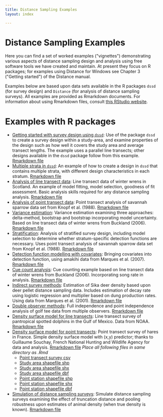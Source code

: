 ```yaml
---
title: Distance Sampling Examples
layout: index

---
```


# Distance Sampling Examples

Here you can find a set of worked examples ("vignettes") demonstrating various aspects of distance sampling design and analysis using free software tools we have created and maintain. At present they focus on R packages; for examples using Distance for Windows see Chapter 3 ("Getting started") of the Distance manual.

Examples below are based upon data sets available in the R packages `dssd` (for survey design) and `Distance` (for analysis of distance sampling surveys).  All examples are provided as Rmarkdown documents.  For information about using Rmarkdown files, consult [this RStudio website](https://rmarkdown.rstudio.com/).

# Examples with R packages

- [Getting started with survey design using `dssd`](dssd-getting-started/GettingStarted-distill.html): Use of the package `dssd` to create a survey design within a study-area, and examine properties of the design such as how well it covers the study area and  average transect lengths.  The example uses a parallel line transects; other designs available in the `dssd` package follow from this example. [Rmarkdown file](dssd-getting-started/GettingStarted-distill.Rmd)
- [Multiple strata in `dssd`](dssd-multi-strata/MultiStrataVignette-distill.html): An example of how to create a design in `dssd` that contains multiple strata, with different design characteristics in each stratum. [Rmarkdown file](dssd-multi-strata/MultiStrataVignette-distill.Rmd)
- [Analysis of line transect data](Distance-lines/lines-distill.html): Line transect data of winter wrens in Scotland.  An example of model fitting, model selection, goodness of fit assessment.  Basic analysis skills required for any distance sampling analysis. [Rmarkdown file](Distance-lines/lines-distill.Rmd)
- [Analysis of point transect data](Distance-points/pointtransects-distill.html): Point transect analysis of savannah sparrow data set from Knopf et al. (1988). [Rmarkdown file](Distance-points/pointtransects-distill.Rmd)
- [Variance estimation](Distance-variance/variance-distill.html): Variance estimation examining three approaches: delta-method, bootstrap and bootstrap incorporating model uncertainty.  Based on line transect data of winter wrens from Buckland (2006). [Rmarkdown file](Distance-variance/variance-distill.Rmd)
- [Stratification](Distance-strata/strata-distill.html): Analysis of stratified survey design, including model selection to determine whether stratum-specific detection functions are necessary.  Uses point transect analysis of savannah sparrow data set from Knopf et al. (1988). [Rmarkdown file](Distance-strata/strata-distill.Rmd)
- [Detection function modelling with covariates](Distance-covariates/covariates-distill.html): Bringing covariates into detection function, using amakihi data from Marques et al. (2007). [Rmarkdown file](Distance-covariates/covariates-distill.Rmd)
- [Cue count analysis](Distance-cues/cuecounts-distill.html): Cue counting example based on line transect data of winter wrens from Buckland (2006).  Incorporating song rate in analysis. [Rmarkdown file](Distance-cues/cuecounts-distill.Rmd)
- [Indirect survey methods](Distance-mult/multipliers-distill.html): Estimation of Sika deer density based upon deer pellet distance sampling data.  Includes estimation of decay rate using logistic regression and multiplier based on dung production rates.  Using data from Marques et al. (2001). [Rmarkdown file](Distance-mult/multipliers-distill.Rmd)
- [Double observer methods](mrds-golftees/mrds-golftees-distill.html): Full independence and point independence analysis of golf tee data from multiple observers. [Rmarkdown file](mrds-golftees/mrds-golftees-distill.Rmd)
- [Density surface model for line transects](dsm-line-dolphins/mexico-analysis.html): Line transect survey of pantropical spotted dolphins in the Gulf of Mexico. Data from NOAA. [Rmarkdown file](dsm-line-dolphins/mexico-analysis.Rmd)
- [Density surface model for point transects](dsm-point/hare_point_transect_dsm-distill.html): Point transect survey of hares in France.  Simple density surface model with (x,y) predictor; thanks to Guillaume Souchay, French National Hunting and Wildlife Agency for data and analysis. [Rmarkdown file](dsm-point/hare_point_transect_dsm-distill.Rmd) *Place all following files in same directory as .Rmd*
    - [Point transect survey csv](dsm-point/Hare_data.csv)
    - [Study area shapefile shp](dsm-point/Contour_Rouillacais.shp)
    - [Study area shapefile shx](dsm-point/Contour_Rouillacais.shx)
    - [Study area shapefile dbf](dsm-point/Contour_Rouillacais.dbf)
    - [Point station shapefile shp](dsm-point/Rouillacais_points.shp)
    - [Point station shapefile shx](dsm-point/Rouillacais_points.shx)
    - [Point station shapefile dbf](dsm-point/Rouillacais_points.dbf)
- [Simulation of distance sampling surveys](DSsim-truncation/DSsim-examples.html): Simulate distance sampling surveys examining the effect of truncation distance and pooling robustness upon estimates of animal density (when true density is known). [Rmarkdown file](DSsim-truncation/DSsim-examples.Rmd)
